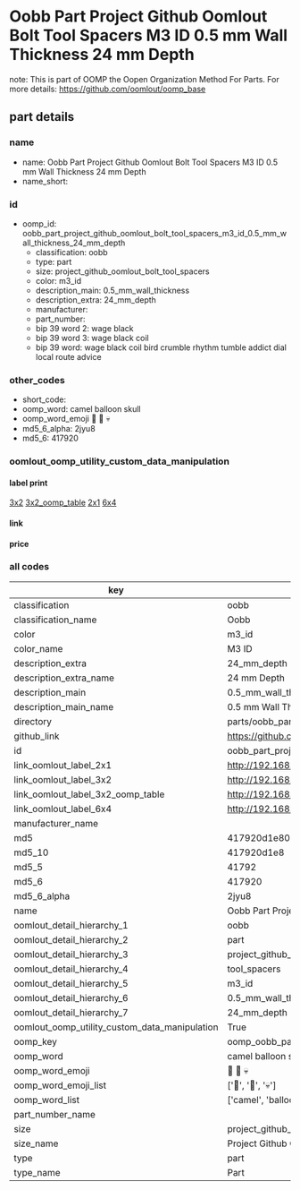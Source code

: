# Oobb Part Project Github Oomlout Bolt Tool Spacers M3 ID 0.5 mm Wall Thickness 24 mm Depth  

note: This is part of OOMP the Oopen Organization Method For Parts. For more details: https://github.com/oomlout/oomp_base

##  part details
  







### name
* name: Oobb Part Project Github Oomlout Bolt Tool Spacers M3 ID 0.5 mm Wall Thickness 24 mm Depth
* name_short: 
### id
* oomp_id: oobb_part_project_github_oomlout_bolt_tool_spacers_m3_id_0.5_mm_wall_thickness_24_mm_depth
  * classification: oobb
  * type: part
  * size: project_github_oomlout_bolt_tool_spacers
  * color: m3_id
  * description_main: 0.5_mm_wall_thickness
  * description_extra: 24_mm_depth
  * manufacturer: 
  * part_number: 
  * bip 39 word 2: wage black
  * bip 39 word 3: wage black coil
  * bip 39 word: wage black coil bird crumble rhythm tumble addict dial local route advice

### other_codes
* short_code: 
* oomp_word: camel balloon skull
* oomp_word_emoji :camel: :balloon: :skull:
* md5_6_alpha: 2jyu8
* md5_6: 417920






### oomlout_oomp_utility_custom_data_manipulation
#### label print
[3x2](http://192.168.1.245:1112/?label=oomp%202jyu8)
[3x2_oomp_table](http://192.168.1.108:1112/?label=oomp%202jyu8)
[2x1](http://192.168.1.242:1112/?label=oomp%202jyu8)
[6x4](http://192.168.1.55:1112/?label=oomp%202jyu8)    

#### link

                              

#### price







### all codes 
| key | value |  
| --- | --- |  
| classification | oobb |  
| classification_name | Oobb |  
| color | m3_id |  
| color_name | M3 ID |  
| description_extra | 24_mm_depth |  
| description_extra_name | 24 mm Depth |  
| description_main | 0.5_mm_wall_thickness |  
| description_main_name | 0.5 mm Wall Thickness |  
| directory | parts/oobb_part_project_github_oomlout_bolt_tool_spacers_m3_id_0.5_mm_wall_thickness_24_mm_depth |  
| github_link | https://github.com/oomlout/oomlout_oomp_part_src/tree/main/parts/oobb_part_project_github_oomlout_bolt_tool_spacers_m3_id_0.5_mm_wall_thickness_24_mm_depth |  
| id | oobb_part_project_github_oomlout_bolt_tool_spacers_m3_id_0.5_mm_wall_thickness_24_mm_depth |  
| link_oomlout_label_2x1 | http://192.168.1.242:1112/?label=oomp%202jyu8 |  
| link_oomlout_label_3x2 | http://192.168.1.245:1112/?label=oomp%202jyu8 |  
| link_oomlout_label_3x2_oomp_table | http://192.168.1.108:1112/?label=oomp%202jyu8 |  
| link_oomlout_label_6x4 | http://192.168.1.55:1112/?label=oomp%202jyu8 |  
| manufacturer_name |  |  
| md5 | 417920d1e8035d4ae31a61685a85bfb1 |  
| md5_10 | 417920d1e8 |  
| md5_5 | 41792 |  
| md5_6 | 417920 |  
| md5_6_alpha | 2jyu8 |  
| name | Oobb Part Project Github Oomlout Bolt Tool Spacers M3 ID 0.5 mm Wall Thickness 24 mm Depth |  
| oomlout_detail_hierarchy_1 | oobb |  
| oomlout_detail_hierarchy_2 | part |  
| oomlout_detail_hierarchy_3 | project_github_bolt |  
| oomlout_detail_hierarchy_4 | tool_spacers |  
| oomlout_detail_hierarchy_5 | m3_id |  
| oomlout_detail_hierarchy_6 | 0.5_mm_wall_thickness |  
| oomlout_detail_hierarchy_7 | 24_mm_depth |  
| oomlout_oomp_utility_custom_data_manipulation | True |  
| oomp_key | oomp_oobb_part_project_github_oomlout_bolt_tool_spacers_m3_id_0.5_mm_wall_thickness_24_mm_depth |  
| oomp_word | camel balloon skull |  
| oomp_word_emoji | :camel: :balloon: :skull: |  
| oomp_word_emoji_list | [':camel:', ':balloon:', ':skull:'] |  
| oomp_word_list | ['camel', 'balloon', 'skull'] |  
| part_number_name |  |  
| size | project_github_oomlout_bolt_tool_spacers |  
| size_name | Project Github Oomlout Bolt Tool Spacers |  
| type | part |  
| type_name | Part |  
